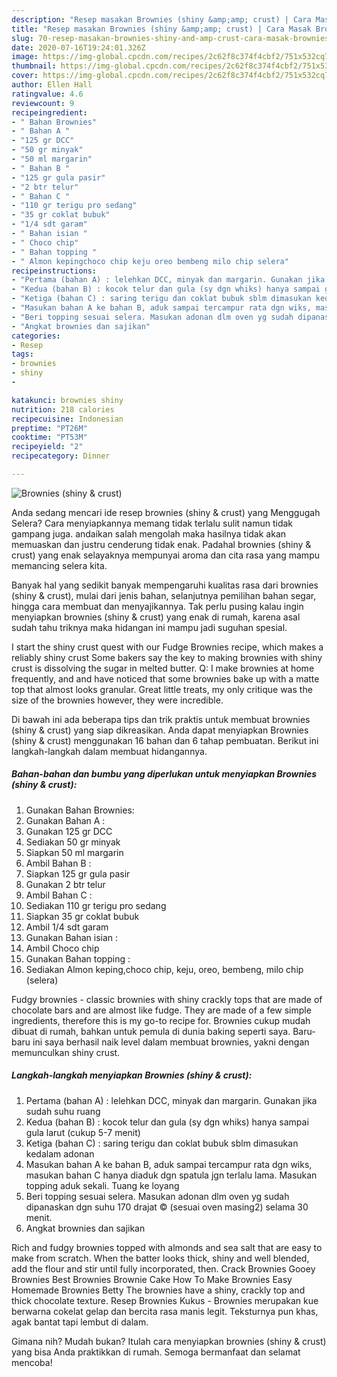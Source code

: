 ```yaml
---
description: "Resep masakan Brownies (shiny &amp;amp; crust) | Cara Masak Brownies (shiny &amp;amp; crust) Yang Sedap"
title: "Resep masakan Brownies (shiny &amp;amp; crust) | Cara Masak Brownies (shiny &amp;amp; crust) Yang Sedap"
slug: 70-resep-masakan-brownies-shiny-and-amp-crust-cara-masak-brownies-shiny-and-amp-crust-yang-sedap
date: 2020-07-16T19:24:01.326Z
image: https://img-global.cpcdn.com/recipes/2c62f8c374f4cbf2/751x532cq70/brownies-shiny-crust-foto-resep-utama.jpg
thumbnail: https://img-global.cpcdn.com/recipes/2c62f8c374f4cbf2/751x532cq70/brownies-shiny-crust-foto-resep-utama.jpg
cover: https://img-global.cpcdn.com/recipes/2c62f8c374f4cbf2/751x532cq70/brownies-shiny-crust-foto-resep-utama.jpg
author: Ellen Hall
ratingvalue: 4.6
reviewcount: 9
recipeingredient:
- " Bahan Brownies"
- " Bahan A "
- "125 gr DCC"
- "50 gr minyak"
- "50 ml margarin"
- " Bahan B "
- "125 gr gula pasir"
- "2 btr telur"
- " Bahan C "
- "110 gr terigu pro sedang"
- "35 gr coklat bubuk"
- "1/4 sdt garam"
- " Bahan isian "
- " Choco chip"
- " Bahan topping "
- " Almon kepingchoco chip keju oreo bembeng milo chip selera"
recipeinstructions:
- "Pertama (bahan A) : lelehkan DCC, minyak dan margarin. Gunakan jika sudah suhu ruang"
- "Kedua (bahan B) : kocok telur dan gula (sy dgn whiks) hanya sampai gula larut (cukup 5-7 menit)"
- "Ketiga (bahan C) : saring terigu dan coklat bubuk sblm dimasukan kedalam adonan"
- "Masukan bahan A ke bahan B, aduk sampai tercampur rata dgn wiks, masukan bahan C hanya diaduk dgn spatula jgn terlalu lama. Masukan topping aduk sekali. Tuang ke loyang"
- "Beri topping sesuai selera. Masukan adonan dlm oven yg sudah dipanaskan dgn suhu 170 drajat © (sesuai oven masing2) selama 30 menit."
- "Angkat brownies dan sajikan"
categories:
- Resep
tags:
- brownies
- shiny
- 

katakunci: brownies shiny  
nutrition: 218 calories
recipecuisine: Indonesian
preptime: "PT26M"
cooktime: "PT53M"
recipeyield: "2"
recipecategory: Dinner

---
```



![Brownies (shiny &amp; crust)](https://img-global.cpcdn.com/recipes/2c62f8c374f4cbf2/751x532cq70/brownies-shiny-crust-foto-resep-utama.jpg)

Anda sedang mencari ide resep brownies (shiny &amp; crust) yang Menggugah Selera? Cara menyiapkannya memang tidak terlalu sulit namun tidak gampang juga. andaikan salah mengolah maka hasilnya tidak akan memuaskan dan justru cenderung tidak enak. Padahal brownies (shiny &amp; crust) yang enak selayaknya mempunyai aroma dan cita rasa yang mampu memancing selera kita.

Banyak hal yang sedikit banyak mempengaruhi kualitas rasa dari brownies (shiny &amp; crust), mulai dari jenis bahan, selanjutnya pemilihan bahan segar, hingga cara membuat dan menyajikannya. Tak perlu pusing kalau ingin menyiapkan brownies (shiny &amp; crust) yang enak di rumah, karena asal sudah tahu triknya maka hidangan ini mampu jadi suguhan spesial.

I start the shiny crust quest with our Fudge Brownies recipe, which makes a reliably shiny crust Some bakers say the key to making brownies with shiny crust is dissolving the sugar in melted butter. Q: I make brownies at home frequently, and and have noticed that some brownies bake up with a matte top that almost looks granular. Great little treats, my only critique was the size of the brownies however, they were incredible.


Di bawah ini ada beberapa tips dan trik praktis untuk membuat brownies (shiny &amp; crust) yang siap dikreasikan. Anda dapat menyiapkan Brownies (shiny &amp; crust) menggunakan 16 bahan dan 6 tahap pembuatan. Berikut ini langkah-langkah dalam membuat hidangannya.

<!--inarticleads1-->

##### Bahan-bahan dan bumbu yang diperlukan untuk menyiapkan Brownies (shiny &amp; crust):

1. Gunakan  Bahan Brownies:
1. Gunakan  Bahan A :
1. Gunakan 125 gr DCC
1. Sediakan 50 gr minyak
1. Siapkan 50 ml margarin
1. Ambil  Bahan B :
1. Siapkan 125 gr gula pasir
1. Gunakan 2 btr telur
1. Ambil  Bahan C :
1. Sediakan 110 gr terigu pro sedang
1. Siapkan 35 gr coklat bubuk
1. Ambil 1/4 sdt garam
1. Gunakan  Bahan isian :
1. Ambil  Choco chip
1. Gunakan  Bahan topping :
1. Sediakan  Almon keping,choco chip, keju, oreo, bembeng, milo chip (selera)


Fudgy brownies - classic brownies with shiny crackly tops that are made of chocolate bars and are almost like fudge. They are made of a few simple ingredients, therefore this is my go-to recipe for. Brownies cukup mudah dibuat di rumah, bahkan untuk pemula di dunia baking seperti saya. Baru-baru ini saya berhasil naik level dalam membuat brownies, yakni dengan memunculkan shiny crust. 

<!--inarticleads2-->

##### Langkah-langkah menyiapkan Brownies (shiny &amp; crust):

1. Pertama (bahan A) : lelehkan DCC, minyak dan margarin. Gunakan jika sudah suhu ruang
1. Kedua (bahan B) : kocok telur dan gula (sy dgn whiks) hanya sampai gula larut (cukup 5-7 menit)
1. Ketiga (bahan C) : saring terigu dan coklat bubuk sblm dimasukan kedalam adonan
1. Masukan bahan A ke bahan B, aduk sampai tercampur rata dgn wiks, masukan bahan C hanya diaduk dgn spatula jgn terlalu lama. Masukan topping aduk sekali. Tuang ke loyang
1. Beri topping sesuai selera. Masukan adonan dlm oven yg sudah dipanaskan dgn suhu 170 drajat © (sesuai oven masing2) selama 30 menit.
1. Angkat brownies dan sajikan


Rich and fudgy brownies topped with almonds and sea salt that are easy to make from scratch. When the batter looks thick, shiny and well blended, add the flour and stir until fully incorporated, then. Crack Brownies Gooey Brownies Best Brownies Brownie Cake How To Make Brownies Easy Homemade Brownies Betty The brownies have a shiny, crackly top and thick chocolate texture. Resep Brownies Kukus - Brownies merupakan kue berwarna cokelat gelap dan bercita rasa manis legit. Teksturnya pun khas, agak bantat tapi lembut di dalam. 

Gimana nih? Mudah bukan? Itulah cara menyiapkan brownies (shiny &amp; crust) yang bisa Anda praktikkan di rumah. Semoga bermanfaat dan selamat mencoba!
